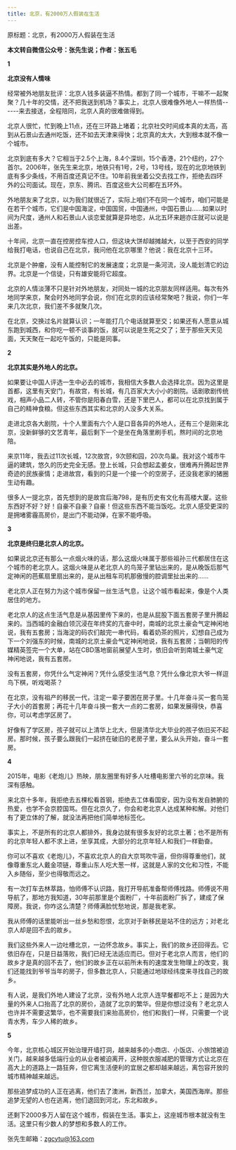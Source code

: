 ```yaml
---
title: 北京，有2000万人假装在生活
---
```


原标题：北京，有2000万人假装在生活

**本文转自微信公众号：张先生说；作者：张五毛**

**1**

**北京没有人情味**

经常被外地朋友批评：北京人钱多装逼不热情。都到了同一个城市，干嘛不一起聚聚？几十年的交情，还不把我送到机场？事实上，北京人很难像外地人一样热情------来去接送，全程陪同，北京人真的很难做得到。

北京人很忙，忙到晚上11点，还在三环路上堵着；北京社交时间成本真的太高，高到从石景山去通州吃饭，还不如去天津来得快；北京真的太大，大到根本就不像一个城市。

北京到底有多大？它相当于2.5个上海，8.4个深圳，15个香港，21个纽约，27个首尔。2006年，张先生来北京，地铁只有1号，2号，13号线，现在的北京地铁到底有多少条线，不用百度还真记不住。10年前我坐着公交去找工作，拒绝去四环外的公司面试。现在，京东、腾讯、百度这些大公司都在五环外。

外地朋友来了北京，以为我们就很近了，实际上咱们不在同一个城市，咱们可能是在若干个城市，它们是中国海淀，中国国贸，中国通州，中国石景山......如果以时间为尺度，通州人和石景山人谈恋爱就算是异地恋，从北五环来趟亦庄就可以说是出差。

十年间，北京一直在控房控车控人口，但这块大饼却越摊越大，以至于西安的同学给我打电话，也说自己在北京，我问他在北京哪里？他说：我在北京十三环。

北京是个肿瘤，没有人能控制它的发展速度；北京是一条河流，没人能划清它的边界。北京是一个信徒，只有雄安能将它超度。

北京的人情淡薄不只是针对外地朋友，对同处一城的北京朋友同样适用。每次有外地同学来京，聚会时外地同学会说，你们在北京的应该经常聚吧？我说，你们一年来几次北京，我们差不多就聚几次。

在北京，交换过名片就算认识；一年能打几个电话就算至交；如果还有人愿意从城东跑到城西，和你吃一顿不谈事的饭，就可以说是生死之交了；至于那些天天见面，天天聚在一起吃午饭的，只能是同事。

**2**

**北京其实是外地人的北京。**

如果要让中国人评选一生中必去的城市，我相信大多数人会选择北京。因为这里是首都，这里有天安门，有故宫，有长城，有几百家大大小小的剧院。话剧歌剧传统戏，相声小品二人转，不管你是阳春白雪，还是下里巴人，都可以在北京找到属于自己的精神食粮。但这些东西其实和北京的人没多大关系。

走进北京各大剧院，十个人里面有六个人是口音各异的外地人，还有三个是刚来北京，没新鲜够的文艺青年，最后剩下一个是坐在角落里刷手机，熬时间的北京地陪。

来京11年，我去过11次长城，12次故宫，9次颐和园，20次鸟巢。我对这个城市牛逼的建筑，悠久的历史完全无感。登上长城，只会想起孟姜女，很难再升腾起世界奇迹的民族豪情；走进故宫，看到的只是一个接一个的空房子，还没我老家的猪圈生动有趣。

很多人一提北京，首先想到的是故宫后海798，是有历史有文化有高楼大厦。这些东西好不好？好！自豪不自豪？自豪！但这些东西不能当饭吃。北京人感受更深的是拥堵雾霾高房价，是出门不能动弹，在家不能呼吸。

**3**

**北京是终归是北京人的北京。**

如果说北京还有那么一点烟火味的话，那么这烟火味属于那些祖孙三代都居住在这个城市的老北京人。这烟火味是从老北京人的鸟笼子里钻出来的，是从晚饭后那气定神闲的芭蕉扇里扇出来的，是从出租车司机那傲慢的腔调里扯出来的......

老北京人正在努力为这个城市保留一丝生活气息，让这个城市看起来，像是个人类居住的地方。

老北京人的这点生活气息是从基因里传下来的，也是从屁股下面五套房子里升腾起来的。当西城的金融白领沉浸在年终奖的亢奋中时，南城的北京土豪会气定神闲地说，我有五套房；当海淀的码农们敲完一串代码，看着奶茶的照片，幻想自己成为下一个刘强东的时候，南城的北京土豪会气定神闲地说，我有五套房；当朝阳的传媒精英签完一个大单，站在CBD落地窗前展望人生时，依旧会听到南城土豪气定神闲地说，我有五套房。

没有五套房，你凭什么气定神闲？凭什么感受生活气息？凭什么像北京大爷一样逗鸟下棋，听戏喝茶？

在北京，没有祖产的移民一代，注定一辈子要困在房子里。十几年奋斗买一套鸟笼子大小的首套房；再花十几年奋斗换一套大一点的二套房，如果发展得快，恭喜你，可以考虑学区房了。

好像有了学区房，孩子就可以上清华上北大，但是清华北大毕业的孩子依旧买不起房。那时候，孩子要么跟我们一起挤在破旧的老房子里，要么从头开始，奋斗一套房。

**4**

2015年，电影《老炮儿》热映，朋友圈里有好多人吐槽电影里六爷的北京味。我深有感触。

来北京十多年，我拒绝去五棵松看首钢，拒绝去工体看国安，因为没有发自肺腑的热爱，也学不会京腔国骂。但在北京久了，你会和老北京人达成某种和解。对他们有了更立体的了解，就没法再把他们简单地标签化。

事实上，不是所有的北京人都排外，我身边就有很多友好的北京土著；也不是所有的北京年轻人都不求上进，坐享其成，大部分的北京年轻人和我们一样勤奋。

你可以不喜欢《老炮儿》，不喜欢北京人的自大京骂吹牛逼，但你得尊重他们，就像尊重东北人戴金项链，尊重山东人吃大葱一样，这就是人家的文化和习性，不能入乡随俗，至少也得敬而远之。

有一次打车去林萃路，怕师傅不认识路，我打开导航准备帮师傅找路。师傅说不用导航了，那地方我知道，30年前那里是个面粉厂，十年前面粉厂拆了，建成了保障房。我说，你咋这么清楚？师傅满脸忧愁地说，那是我老家。

我从师傅的话里能听出一丝乡愁和怨恨，北京对于新移民是站不住的远方；对老北京人却是回不去的故乡。

我们这些外来人一边吐槽北京，一边怀念故乡。事实上，我们的故乡还回得去。它依旧存在，只是日益落败，我们已经无法适应而已。但对于老北京人而言，他们的故乡才是真的回不去了，他们的故乡正在以前所未有的速度发生物理上的改变，我们还能找到爷爷当年的房子，但多数北京人，只能通过地球经纬度来寻找自己的故乡。

有人说，是我们外地人建设了北京，没有外地人北京人连早餐都吃不上；是因为大量的外来人口抬高了北京的房价，造就了北京的繁华。但是你想过没有？老北京人也许并不需要这繁华，也不需要我们来抬高房价，他们和我们一样，只需要一个说青水秀，车少人稀的故乡。

**5**

今年，北京核心城区开始治理开墙打洞，越来越多的小商店、小饭店、小旅馆被迫关门，越来越多低端行业的从业者被迫离开，这种脱衣服减肥的管理方式让北京在高大上的道路上一路狂奔，但它离生活便利的宜居之都却越来越远，离包容开放的城市精神越来越远。

那些追梦成功的人正在逃离，他们去了澳洲，新西兰，加拿大，美国西海岸。那些追梦无望的人也在逃离，他们退回到河北，东北和故乡。

还剩下2000多万人留在这个城市，假装在生活。事实上，这座城市根本就没有生活。这里只有少数人的梦想和多数人的工作。

张先生邮箱：zgcytu@163.com

